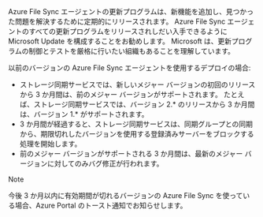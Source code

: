 Azure File Sync エージェントの更新プログラムは、新機能を追加し、見つかった問題を解決するために定期的にリリースされます。 Azure File Sync エージェントのすべての更新プログラムをリリースされしだい入手できるように Microsoft Update を構成することをお勧めします。 Microsoft は、更新プログラムの制御とテストを厳格に行いたい組織もあることを理解しています。 

以前のバージョンの Azure File Sync エージェントを使用するデプロイの場合:

- ストレージ同期サービスでは、新しいメジャー バージョンの初回のリリースから 3 か月間は、前のメジャー バージョンがサポートされます。 たとえば、ストレージ同期サービスでは、バージョン 2.\* のリリースから 3 か月間は、バージョン 1.\* がサポートされます。
- 3 か月間が経過すると、ストレージ同期サービスは、同期グループとの同期から、期限切れしたバージョンを使用する登録済みサーバーをブロックする処理を開始します。
- 前のメジャー バージョンがサポートされる 3 か月間は、最新のメジャー バージョンに対してのみバグ修正が行われます。

> [!Note]  
> 今後 3 か月以内に有効期間が切れるバージョンの Azure File Sync を使っている場合、Azure Portal のトースト通知でお知らせします。